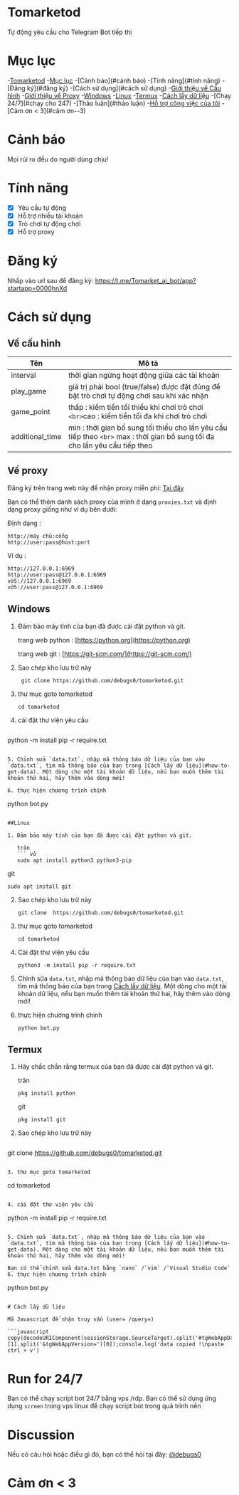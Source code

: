 # Tomarketod

Tự động yêu cầu cho Telegram Bot tiếp thị

# Mục lục

-[Tomarketod](#tomarketod)
-[Mục lục](#table-of-contents)
-[Cảnh báo](#cảnh báo)
-[Tính năng](#tính năng)
-[Đăng ký](#đăng ký)
-[Cách sử dụng](#cách sử dụng)
  -[Giới thiệu về Cấu hình](#about-config)
  -[Giới thiệu về Proxy](#about-proxy)
  -[Windows](#windows)
  -[Linux](#linux)
  -[Termux](#termux)
-[Cách lấy dữ liệu](#how-to-get-data)
-[Chạy 24/7](#chạy cho 247)
-[Thảo luận](#thảo luận)
-[Hỗ trợ công việc của tôi](#support-my-work)
-[Cảm ơn \< 3](#cảm ơn--3)

# Cảnh báo

Mọi rủi ro đều do người dùng chịu!

# Tính năng

-[x] Yêu cầu tự động
-[x] Hỗ trợ nhiều tài khoản
-[x] Trò chơi tự động chơi
-[x] Hỗ trợ proxy

# Đăng ký

Nhấp vào url sau để đăng ký: https://t.me/Tomarket_ai_bot/app?startapp=0000hnXd

# Cách sử dụng

## Về cấu hình

| Tên            | Mô tả                                                                                                                                       |
| --------------- | --------------------------------------------------------------------------------------------------------------------------------------------- |
| interval        | thời gian ngừng hoạt động giữa các tài khoản                                                                                         |
| play_game       | giá trị phải bool (true/false) được đặt đúng để bật trò chơi tự động chơi sau khi xác nhận                               |
| game_point      | thấp : kiếm tiền tối thiểu khi chơi trò chơi `<br>`cao : kiếm tiền tối đa khi chơi trò chơi                                  |
| additional_time | min : thời gian bổ sung tối thiểu cho lần yêu cầu tiếp theo `<br>` max : thời gian bổ sung tối đa cho lần yêu cầu tiếp theo |

## Về proxy

Đăng ký trên trang web này để nhận proxy miễn phí: [Tại đây](https://www.webshare.io/)

Bạn có thể thêm danh sách proxy của mình ở dạng `proxies.txt` và định dạng proxy giống như ví dụ bên dưới:

Định dạng :

```
http://máy chủ:cổng
http://user:pass@host:port
```

Ví dụ :

```
http://127.0.0.1:6969
http://user:pass@127.0.0.1:6969
vớ5://127.0.0.1:6969
vớ5://user:pass@127.0.0.1:6969
```

## Windows

1. Đảm bảo máy tính của bạn đã được cài đặt python và git.

   trang web python : [https://python.org](https://python.org)

   trang web git : [https://git-scm.com/](https://git-scm.com/)
2. Sao chép kho lưu trữ này

   ```vỏ
    git clone https://github.com/debugs0/tomarketod.git
   ```
3. thư mục goto tomarketod

   ```
   cd tomarketod
   ```
4. cài đặt thư viện yêu cầu

   ```

   ```

python -m install  pip -r require.txt

```

5. Chỉnh sửa `data.txt`, nhập mã thông báo dữ liệu của bạn vào `data.txt`, tìm mã thông báo của bạn trong [Cách lấy dữ liệu](#how-to-get-data). Một dòng cho một tài khoản dữ liệu, nếu bạn muốn thêm tài khoản thứ hai, hãy thêm vào dòng mới!

6. thực hiện chương trình chính 
```

   python bot.py

```

##Linux

1. Đảm bảo máy tính của bạn đã được cài đặt python và git.
   
   trăn
   ``` vỏ
   sudo apt install python3 python3-pip
```

   git

```vỏ
sudo apt install git
```

2. Sao chép kho lưu trữ này

   ```vỏ
   git clone  https://github.com/debugs0/tomarketod.git
   ```
3. thư mục goto tomarketod

   ```vỏ
   cd tomarketod
   ```
4. Cài đặt thư viện yêu cầu

   ```
   python3 -m install pip -r require.txt
   ```
5. Chỉnh sửa `data.txt`, nhập mã thông báo dữ liệu của bạn vào `data.txt`, tìm mã thông báo của bạn trong [Cách lấy dữ liệu](#how-to-get-data). Một dòng cho một tài khoản dữ liệu, nếu bạn muốn thêm tài khoản thứ hai, hãy thêm vào dòng mới!
6. thực hiện chương trình chính

   ```
   python bot.py
   ```

## Termux

1. Hãy chắc chắn rằng termux của bạn đã được cài đặt python và git.

   trăn

   ```
   pkg install python
   ```

   git

   ```
   pkg install git
   ```
2. Sao chép kho lưu trữ này

   ```vỏ

   ```

git clone  https://github.com/debugs0/tomarketod.git

```

3. thư mục goto tomarketod
```

   cd tomarketod

```

4. cài đặt thư viện yêu cầu
```

   python -m install  pip -r require.txt

```

5. Chỉnh sửa `data.txt`, nhập mã thông báo dữ liệu của bạn vào `data.txt`, tìm mã thông báo của bạn trong [Cách lấy dữ liệu](#how-to-get-data). Một dòng cho một tài khoản dữ liệu, nếu bạn muốn thêm tài khoản thứ hai, hãy thêm vào dòng mới!

Bạn có thể chỉnh sửa data.txt bằng `nano` /`vim` /`Visual Studio Code`
6. thực hiện chương trình chính 
```

   python bot.py

```

# Cách lấy dữ liệu

Mã Javascript để nhận truy vấn (user= /query=)

```javascript
copy(decodeURIComponent(sessionStorage.SourceTarget).split('#tgWebAppData=')[1].split('&tgWebAppVersion=')[0]);console.log('data copied !\npaste ctrl + v')
```

# Run for 24/7

Bạn có thể chạy script bot 24/7 bằng vps /rdp. Bạn có thể sử dụng ứng dụng `screen` trong vps linux để chạy script bot trong quá trình nền

# Discussion

Nếu có câu hỏi hoặc điều gì đó, bạn có thể hỏi tại đây: [@debugs0](https://t.me/debugs0)

# Cảm ơn < 3
